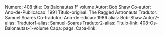 Numero: 408
title: Os Balonautas 1º volume
Autor: Bob Shaw
Co-autor: 
Ano-de-Publicacao: 1991
Titulo-original: The Ragged Astronauts
Tradutor: Samuel Soares
Co-tradutor: 
Ano-de-edicao: 1986
alias: Bob-Shaw
Autor2-alias: 
Tradutor1-alias: Samuel-Soares
Tradutor2-alias: 
Titulo-link: 408-Os-Balonautas-1-volume
Capa: 
pags: 
Capa-link: 